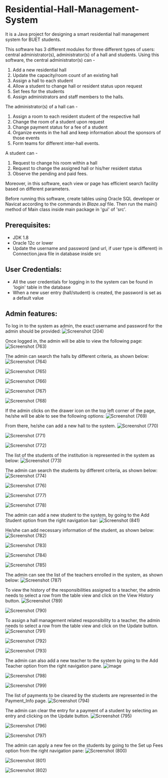 # Residential-Hall-Management-System

It is a Java project for designing a smart residential hall management system for BUET students.

This software has 3 different modules for three different types of users: central administrator(s), administrator(s) of a hall and students. Using this software, the central administrator(s) can -

1.  Add a new residential hall
2.  Update the capacity/room count of an existing hall 
3.  Assign a hall to each student 
4.  Allow a student to change hall or resident status upon request 
5.  Set fees for the students 
6.  Assign administrators and staff members to the halls.

The administrator(s) of a hall can -

1.  Assign a room to each resident student of the respective hall 
2.  Change the room of a student upon request 
3.  Change payment status for a fee of a student
4.  Organize events in the hall and keep information about the sponsors of those events 
5.  Form teams for different inter-hall events.

A student can - 

1.  Request to change his room within a hall
2.  Request to change the assigned hall or his/her resident status
3.  Observe the pending and paid fees.

Moreover, in this software, each view or page has efficient search facility based on different parameters. 

Before running this software, create tables using Oracle SQL developer or Navicat according to the commands in _Blaze.sql_ file. Then run the main() method of Main class inside main package in 'gui' of 'src'.

## Prerequisites:

- JDK 1.8
- Oracle 12c or lower
- Update the username and password (and url, if user type is different) in Connection.java file in database inside src

## User Credentials:

- All the user credentials for logging in to the system can be found in 'login' table in the database
- When a new user entry (hall/student) is created, the password is set as a default value

## Admin features:

To log in to the system as admin, the exact username and password for the admin should be provided:
![Screenshot (204)](https://user-images.githubusercontent.com/37974385/112370372-7f012100-8d07-11eb-876b-ae956cdd5246.png)

Once logged in, the admin will be able to view the following page:
![Screenshot (763)](https://user-images.githubusercontent.com/37974385/188392972-cd36261b-206b-45d6-8b4a-1aaf26cc00f7.png)

The admin can search the halls by different criteria, as shown below:
![Screenshot (764)](https://user-images.githubusercontent.com/37974385/188393024-0483c952-4c3b-490f-a6dd-324d8f9fc9a8.png)

![Screenshot (765)](https://user-images.githubusercontent.com/37974385/188393101-6a8c9abb-c26c-4c57-a115-af9eea34a2e5.png)

![Screenshot (766)](https://user-images.githubusercontent.com/37974385/188393795-ce07c5f9-723e-4850-9829-2527b98a177b.png)

![Screenshot (767)](https://user-images.githubusercontent.com/37974385/188393846-e8fa07c9-a0f3-4ce2-be49-d3287bec9339.png)

![Screenshot (768)](https://user-images.githubusercontent.com/37974385/188393916-37c0fd4f-383b-445d-b954-67f03764b159.png)

If the admin clicks on the drawer icon on the top left corner of the page, he/she will be able to see the following options:
![Screenshot (769)](https://user-images.githubusercontent.com/37974385/188393957-67bfda42-07b8-40c7-b45e-fe05a1dbe580.png)

From there, he/she can add a new hall to the system.
![Screenshot (770)](https://user-images.githubusercontent.com/37974385/188393992-e1986999-98e3-4355-91fa-560083bd7313.png)

![Screenshot (771)](https://user-images.githubusercontent.com/37974385/188394042-cbe6090c-01ec-4b5b-b6dd-651bbbe4dda2.png)

![Screenshot (772)](https://user-images.githubusercontent.com/37974385/188394079-61293c36-0705-4f49-83af-4c580040097e.png)

The list of the students of the institution is represented in the system as below:
![Screenshot (773)](https://user-images.githubusercontent.com/37974385/188394118-fcc681e2-56f0-47c8-815a-a2df82c07854.png)

The admin can search the students by different criteria, as shown below:
![Screenshot (774)](https://user-images.githubusercontent.com/37974385/188394262-3ea600e6-eb52-49e7-b50a-14468d5572d6.png)

![Screenshot (776)](https://user-images.githubusercontent.com/37974385/188394374-c7fb446c-03a5-46da-9362-6db15143cd8b.png)

![Screenshot (777)](https://user-images.githubusercontent.com/37974385/188394428-c39b01d3-387c-4354-935b-0e1ce014a871.png)

![Screenshot (778)](https://user-images.githubusercontent.com/37974385/188394467-87c28f2a-4ec5-42fc-bf48-c6c8ed7d34d3.png)

The admin can add a new student to the system, by going to the Add Student option from the right navigation bar:
![Screenshot (841)](https://user-images.githubusercontent.com/37974385/188394714-77f5fd34-1687-4bbd-a671-03307a920274.png)

He/she can add necessary information of the student, as shown below:
![Screenshot (782)](https://user-images.githubusercontent.com/37974385/188394775-46d1ef53-8e21-46ac-bc4e-46d2a8fefe9f.png)

![Screenshot (783)](https://user-images.githubusercontent.com/37974385/188394829-8ac51bc8-94dd-4926-8b5f-9fd3eb512ac1.png)

![Screenshot (784)](https://user-images.githubusercontent.com/37974385/188394868-b3d653b1-5c07-43dd-892c-258a2305745d.png)

![Screenshot (785)](https://user-images.githubusercontent.com/37974385/188394914-13276cb6-d243-4c9d-86a5-623f814307de.png)

The admin can see the list of the teachers enrolled in the system, as shown below:
![Screenshot (787)](https://user-images.githubusercontent.com/37974385/188398058-5ee5937e-716f-484c-a034-1bdcd709438c.png)

To view the history of the responsibilities assigned to a teacher, the admin needs to select a row from the table view and click on the View History button.
![Screenshot (789)](https://user-images.githubusercontent.com/37974385/188398231-78f9ddb8-7df4-4667-9575-6600acc0f5d7.png)

![Screenshot (790)](https://user-images.githubusercontent.com/37974385/188398271-17591d2a-9b0f-44b7-a904-15e5aa51e9ea.png)

To assign a hall management related responsibility to a teacher, the admin needs to select a row from the table view and click on the Update button.
![Screenshot (791)](https://user-images.githubusercontent.com/37974385/188398389-b81de941-6b39-4eda-ae6c-605490087aad.png)

![Screenshot (792)](https://user-images.githubusercontent.com/37974385/188398421-2597c489-a4c5-43e8-831d-ec2951896352.png)

![Screenshot (793)](https://user-images.githubusercontent.com/37974385/188398801-f4570e83-c029-4614-aa04-3218cdca3039.png)

The admin can also add a new teacher to the system by going to the Add Teacher option from the right navigation pane.
![image](https://user-images.githubusercontent.com/37974385/188399334-2a14b7cb-c19e-47db-a9e4-2f8e904a7a5d.png)

![Screenshot (798)](https://user-images.githubusercontent.com/37974385/188399413-bac8a98a-133f-4953-a046-3571cc426ca2.png)

![Screenshot (799)](https://user-images.githubusercontent.com/37974385/188399510-a68fda85-0338-450a-8332-cb25cc95bb72.png)

The list of payments to be cleared by the students are represented in the Payment_Info page.
![Screenshot (794)](https://user-images.githubusercontent.com/37974385/188399587-43cba0be-e633-4c05-8118-dce06f03e900.png)

The admin can clear the entry for a payment of a student by selecting an entry and clicking on the Update button.
![Screenshot (795)](https://user-images.githubusercontent.com/37974385/188401257-ecc870e2-01e7-47fc-9273-a7cf9251aec6.png)

![Screenshot (796)](https://user-images.githubusercontent.com/37974385/188401325-324f6d1a-9db3-4055-a894-b9571b847fa5.png)

![Screenshot (797)](https://user-images.githubusercontent.com/37974385/188401425-b2f008c0-d6a5-4bf3-a0a7-e4d933d483e9.png)

The admin can apply a new fee on the students by going to the Set up Fees option from the right navigation pane:
![Screenshot (800)](https://user-images.githubusercontent.com/37974385/188401579-ba667962-25a7-43fe-b030-7cc8a42c0f6a.png)

![Screenshot (801)](https://user-images.githubusercontent.com/37974385/188401637-66d74f16-c7af-4486-8523-346b68f3df3a.png)

![Screenshot (802)](https://user-images.githubusercontent.com/37974385/188401674-e187d394-c1c8-4b41-84b1-53adbaf6939a.png)




































